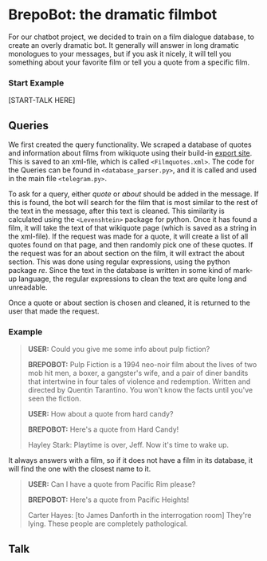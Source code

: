 # BrepoBot: the dramatic filmbot

For our chatbot project, we decided to train on a film dialogue database, to create an overly dramatic bot. It generally will answer in long dramatic monologues to your messages, but if you ask it nicely, it will tell you something about your favorite film or tell you a quote from a specific film. 

### Start Example

[START-TALK HERE]

## Queries

We first created the query functionality. We scraped a database of quotes and information about films from wikiquote using their build-in [export site](https://en.wikiquote.org/wiki/Special:Export). This is saved to an xml-file, which is called `<Filmquotes.xml>`. The code for the Queries can be found in `<database_parser.py>`, and it is called and used in the main file `<telegram.py>`.

To ask for a query, either *quote* or *about* should be added in the message. If this is found, the bot will search for the film that is most similar to the rest of the text in the message, after this text is cleaned. This similarity is calculated using the `<Levenshtein>` package for python. Once it has found a film, it will take the text of that wikiquote page (which is saved as a string in the xml-file). If the request was made for a quote, it will create a list of all quotes found on that page, and then randomly pick one of these quotes. If the request was for an about section on the film, it will extract the about section. This was done using regular expressions, using the python package *re*. Since the text in the database is written in some kind of mark-up language, the regular expressions to clean the text are quite long and unreadable. 

Once a quote or about section is chosen and cleaned, it is returned to the user that made the request.

### Example

> **USER:**
> Could you give me some info about pulp fiction?
>
> **BREPOBOT:**
> Pulp Fiction is a 1994 neo-noir film about the lives of two mob hit men, a boxer, a gangster's wife, and a pair of diner bandits that intertwine in four tales of violence and redemption.
> Written and directed by Quentin Tarantino.
> You won't know the facts until you've seen the fiction. 
> 
> **USER:**
> How about a quote from hard candy?
> 
> **BREPOBOT:**
> Here's a quote from Hard Candy!
>
> Hayley Stark:
> Playtime is over, Jeff. Now it's time to wake up.

It always answers with a film, so if it does not have a film in its database, it will find the one with the closest name to it.

> **USER:**
> Can I have a quote from Pacific Rim please?
> 
> **BREPOBOT:**
> Here's a quote from Pacific Heights!
> 
> Carter Hayes:
> [to James Danforth in the interrogation room] They're lying. These people are completely pathological.


## Talk
